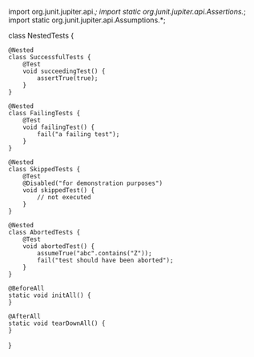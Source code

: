 import org.junit.jupiter.api.*;
import static org.junit.jupiter.api.Assertions.*;
import static org.junit.jupiter.api.Assumptions.*;

class NestedTests {

    @Nested
    class SuccessfulTests {
        @Test
        void succeedingTest() {
            assertTrue(true);
        }
    }

    @Nested
    class FailingTests {
        @Test
        void failingTest() {
            fail("a failing test");
        }
    }

    @Nested
    class SkippedTests {
        @Test
        @Disabled("for demonstration purposes")
        void skippedTest() {
            // not executed
        }
    }

    @Nested
    class AbortedTests {
        @Test
        void abortedTest() {
            assumeTrue("abc".contains("Z"));
            fail("test should have been aborted");
        }
    }

    @BeforeAll
    static void initAll() {
    }

    @AfterAll
    static void tearDownAll() {
    }
}